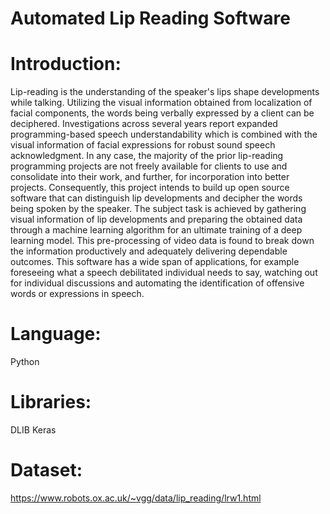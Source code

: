 # Automated Lip Reading Software

# Introduction:
Lip-reading is the understanding of the speaker&#39;s lips shape developments while talking. Utilizing the visual information obtained from localization of facial components, the words being verbally expressed by a client can be deciphered. Investigations across several years report expanded programming-based speech understandability which is combined with the visual information of facial expressions for robust sound speech acknowledgment. In any case, the majority of the prior lip-reading programming projects are not freely available for clients to use and consolidate into their work, and further, for incorporation into better projects. Consequently, this project intends to build up open source software that can distinguish lip developments and decipher the words being spoken by the speaker. The subject task is achieved by gathering visual information of lip developments and preparing the obtained data through a machine learning algorithm for an ultimate training of a deep learning model. This pre-processing of video data is found to break down the information productively and adequately delivering dependable outcomes. This software has a wide span of applications, for example foreseeing what a speech debilitated individual needs to say, watching out for individual discussions and automating the identification of offensive words or expressions in speech.

# Language:
Python

# Libraries:
DLIB
Keras

# Dataset:
https://www.robots.ox.ac.uk/~vgg/data/lip_reading/lrw1.html
